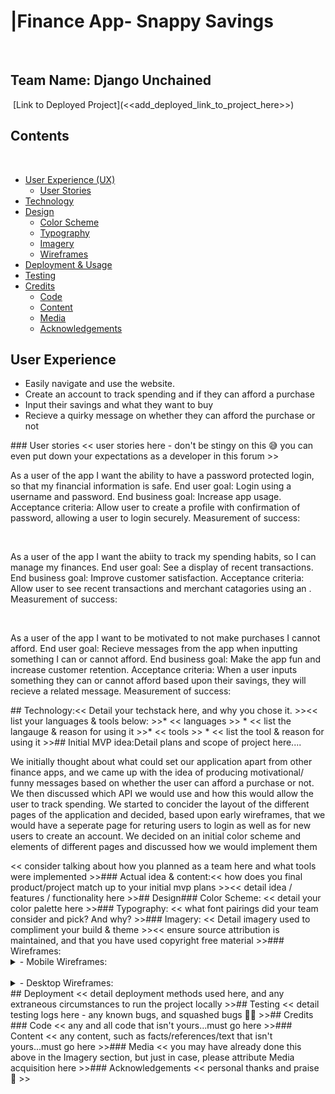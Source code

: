 # |Finance App- Snappy Savings
​
## Team Name: Django Unchained
​
[Link to Deployed Project](<<add_deployed_link_to_project_here>>)
​
## Contents
​
* [User Experience (UX)](#user-experience)
  * [User Stories](#user-stories)
* [Technology](#technology)
* [Design](#design)
  * [Color Scheme](#color-scheme)
  * [Typography](#typography)
  * [Imagery](#imagery)
  * [Wireframes](#wireframes)
* [Deployment & Usage](#deployment)
* [Testing](#testing)
* [Credits](#credits)
  * [Code](#code)
  * [Content](#content)
  * [Media](#media)
  * [Acknowledgements](#acknowledgements)
​
## User Experience
<ul> 
    <li> Easily navigate and use the website.</li>
    <li>Create an account to track spending and if they can afford a purchase</li>
    <li>Input their savings and what they want to buy</li>
    <li>Recieve a quirky message on whether they can afford the purchase or not</li>

</ul>
​
### User stories
<< user stories here - don't be stingy on this 😅 you can even put down your expectations as a developer in this forum >>
<p>
As a user of the app I want the ability to have a password protected login, so that my financial information is safe. End user goal: Login using a username and password. End business goal: Increase app usage. Acceptance criteria: Allow user to create a profile with confirmation of password, allowing a user to login securely. Measurement of success: </p>
<br>
<p>As a user of the app I want the abiity to track my spending habits, so I can manage my finances. End user goal:<!-- Use an API?--> See a display of recent transactions. End business goal: Improve customer satisfaction. Acceptance criteria: Allow user to see recent transactions and merchant catagories using an <!-- API?-->. Measurement of success:</p>
<br>
<p>As a user of the app I want to be motivated to not make purchases I cannot afford. End user goal: Recieve messages from the app when inputting something I can or cannot afford. End business goal: Make the app fun and increase customer retention. Acceptance criteria: When a user inputs something they can or cannot afford based upon their savings, they will recieve a related message. Measurement of success:</p>


</p>
​
## Technology:
​
<< Detail your techstack here, and why you chose it. >>
​
<< list your languages & tools below: >>
​
*  << languages >>
	* << list the langauge & reason for using it >>
​
* << tools >>
  * << list the tool & reason for using it >>
​
## Initial MVP idea:
​
Detail plans and scope of project here....
​
<p>  We initially thought about what could set our application apart from other finance apps, and we came up with the idea of producing motivational/ funny messages based on whether the user can afford a purchase or not. We then discussed which API we would use and how this would allow the user to track spending. We started to concider the layout of the different pages of the application and decided, based upon early wireframes, that we would have a seperate page for returing users to login as well as for new users to create an account. We decided on an initial color scheme and elements of different pages and discussed how we would implement them </p>

</p>
<< consider talking about how you planned as a team here and what tools were implemented >>
​
### Actual idea & content:
​
<< how does you final product/project match up to your initial mvp plans >>
​
<< detail idea / features / functionality here >>
​
## Design
​
### Color Scheme:
<< detail your color palette here >>
​
### Typography:
<< what font pairings did your team consider and pick? And why? >>
​
### Imagery:
<< Detail imagery used to compliment your build & theme >>
​
<< ensure source attribution is maintained, and that you have used copyright free material >>
​
### Wireframes:
​
<details>
<summary>- Mobile Wireframes:</summary>
​
<< put all your mobile wireframes here... >>
​
<< consider adding some notes to detail the planned components or functionality >>
​
</details>
​
<details>
<summary>- Desktop Wireframes:</summary>
​
<< put all your mobile wireframes here... >>
​
<< consider adding some notes to detail the planned components or functionality >>
​
</details>
​
## Deployment
<< detail deployment methods used here, and any extraneous circumstances to run the project locally >>
​
## Testing
<< detail testing logs here - any known bugs, and squashed bugs 🐛🐛 >>
​
## Credits
​
### Code
<< any and all code that isn't yours...must go here >>
​
### Content
<< any content, such as facts/references/text that isn't yours...must go here >>
​
### Media
<< you may have already done this above in the Imagery section, but just in case, please attribute Media acquisition here >>
​
### Acknowledgements
<< personal thanks and praise 🙌 >>